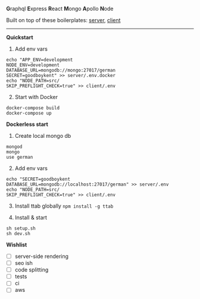**G**raphql **E**xpress **R**eact **M**ongo **A**pollo **N**ode

Built on top of these boilerplates: [server](https://github.com/the-road-to-graphql/fullstack-apollo-express-mongodb-boilerplate), [client](https://github.com/the-road-to-graphql/fullstack-apollo-react-boilerplate)

---

**Quickstart**

1. Add env vars
```
echo "APP_ENV=development
NODE_ENV=development
DATABASE_URL=mongodb://mongo:27017/german
SECRET=goodboykent" >> server/.env.docker
echo "NODE_PATH=src/
SKIP_PREFLIGHT_CHECK=true" >> client/.env
```

2. Start with Docker
```
docker-compose build
docker-compose up
```


**Dockerless start**

1. Create local mongo db

```
mongod
mongo
use german
```

2. Add env vars
```
echo "SECRET=goodboykent
DATABASE_URL=mongodb://localhost:27017/german" >> server/.env
echo "NODE_PATH=src/
SKIP_PREFLIGHT_CHECK=true" >> client/.env
```

3. Install ttab globally
`npm install -g ttab`

3. Install & start 
```
sh setup.sh
sh dev.sh
```


**Wishlist**
- [ ] server-side rendering
- [ ] seo ish
- [ ] code splitting
- [ ] tests
- [ ] ci
- [ ] aws
